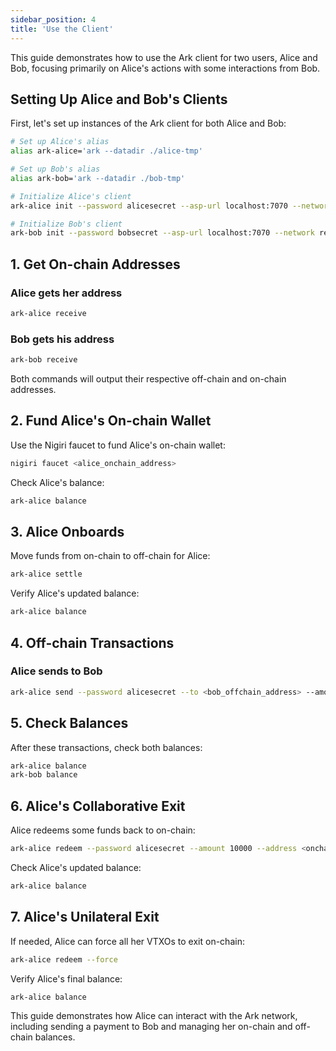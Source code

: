 ```yaml
---
sidebar_position: 4
title: 'Use the Client'
---
```


This guide demonstrates how to use the Ark client for two users, Alice and Bob, focusing primarily on Alice's actions with some interactions from Bob.

## Setting Up Alice and Bob's Clients

First, let's set up instances of the Ark client for both Alice and Bob:

```sh
# Set up Alice's alias
alias ark-alice='ark --datadir ./alice-tmp'

# Set up Bob's alias
alias ark-bob='ark --datadir ./bob-tmp'

# Initialize Alice's client
ark-alice init --password alicesecret --asp-url localhost:7070 --network regtest --explorer http://localhost:3000

# Initialize Bob's client
ark-bob init --password bobsecret --asp-url localhost:7070 --network regtest --explorer http://localhost:3000
```

## 1. Get On-chain Addresses

### Alice gets her address

```sh
ark-alice receive
```

### Bob gets his address

```sh
ark-bob receive
```

Both commands will output their respective off-chain and on-chain addresses.

## 2. Fund Alice's On-chain Wallet

Use the Nigiri faucet to fund Alice's on-chain wallet:

```sh
nigiri faucet <alice_onchain_address>
```

Check Alice's balance:

```sh
ark-alice balance
```

## 3. Alice Onboards

Move funds from on-chain to off-chain for Alice:

```sh
ark-alice settle
```

Verify Alice's updated balance:

```sh
ark-alice balance
```

## 4. Off-chain Transactions

### Alice sends to Bob

```sh
ark-alice send --password alicesecret --to <bob_offchain_address> --amount 15000
```

## 5. Check Balances

After these transactions, check both balances:

```sh
ark-alice balance
ark-bob balance
```

## 6. Alice's Collaborative Exit

Alice redeems some funds back to on-chain:

```sh
ark-alice redeem --password alicesecret --amount 10000 --address <onchain_address>
```

Check Alice's updated balance:

```sh
ark-alice balance
```

## 7. Alice's Unilateral Exit

If needed, Alice can force all her VTXOs to exit on-chain:

```sh
ark-alice redeem --force
```

Verify Alice's final balance:

```sh
ark-alice balance
```

This guide demonstrates how Alice can interact with the Ark network, including sending a payment to Bob and managing her on-chain and off-chain balances.
